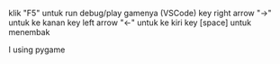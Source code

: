 klik "F5" untuk run debug/play gamenya (VSCode)
key right arrow "→" untuk ke kanan
key left arrow  "←" untuk ke kiri
key [space] untuk menembak

I using pygame
